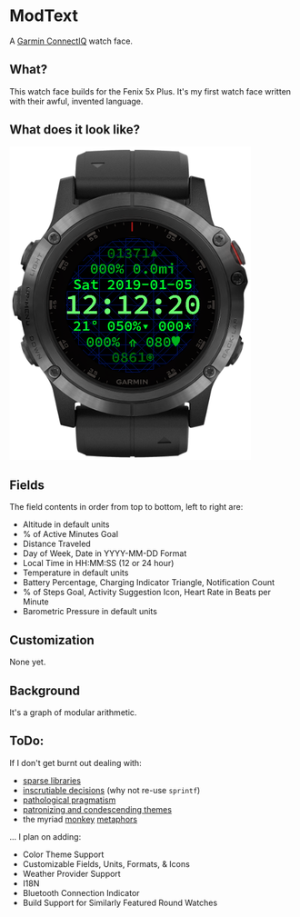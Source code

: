 # ModText
A [Garmin ConnectIQ](http://developer.garmin.com/connect-iq) watch face.

## What?
This watch face builds for the Fenix 5x Plus. It's my first watch face
written with their awful, invented language.

## What does it look like?
![Screen Shot](screenshot.png)

## Fields
The field contents in order from top to bottom, left to right are:
- Altitude in default units
- % of Active Minutes Goal
- Distance Traveled
- Day of Week, Date in YYYY-MM-DD Format
- Local Time in HH:MM:SS (12 or 24 hour)
- Temperature in default units
- Battery Percentage, Charging Indicator Triangle, Notification Count
- % of Steps Goal, Activity Suggestion Icon, Heart Rate in Beats per
	Minute
- Barometric Pressure in default units

## Customization
None yet.

## Background
It's a graph of modular arithmetic.

## ToDo:
If I don't get burnt out dealing with:
- [sparse libraries](https://developer.garmin.com/downloads/connect-iq/monkey-c/doc/Toybox/Math.html)
- [inscrutiable decisions](https://developer.garmin.com/downloads/connect-iq/monkey-c/doc/Toybox/Lang.html#format) (why not re-use `sprintf`)
- [pathological pragmatism](https://developer.garmin.com/downloads/connect-iq/monkey-c/doc/Toybox/Time.html)
- [patronizing and condescending themes](https://developer.garmin.com/connect-iq/programmers-guide/monkey-c/)
- the myriad [monkey](https://developer.garmin.com/connect-iq/programmers-guide/shareable-libraries/) [metaphors](https://developer.garmin.com/connect-iq/programmers-guide/how-to-test/#runnoevil)

... I plan on adding:

- Color Theme Support
- Customizable Fields, Units, Formats, & Icons
- Weather Provider Support
- I18N
- Bluetooth Connection Indicator
- Build Support for Similarly Featured Round Watches
 
